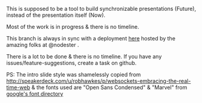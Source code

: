 This is supposed to be a tool to build synchronizable presentations (Future), instead of the presentation itself (Now).

Most of the work is in progress & there is no timeline.

This branch is always in sync with a deployment [here](http://slides.netroy.in/) hosted by the amazing folks at @nodester .

There is a lot to be done & there is no timeline.
If you have any issues/feature-suggestions, create a task on github.


PS: The intro slide style was shamelessly copied from <http://speakerdeck.com/u/robhawkes/p/websockets-embracing-the-real-time-web> & the fonts used are "Open Sans Condensed" & "Marvel" from [google's font directory](http://www.google.com/webfonts)
